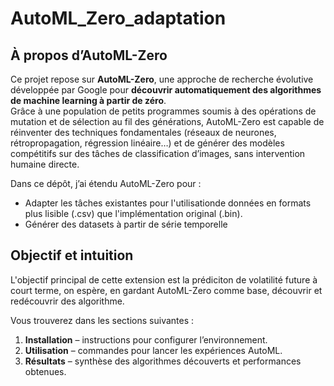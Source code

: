 # AutoML_Zero_adaptation
## À propos d’AutoML-Zero

Ce projet repose sur **AutoML-Zero**, une approche de recherche évolutive développée par Google pour **découvrir automatiquement des algorithmes de machine learning à partir de zéro**.  
Grâce à une population de petits programmes soumis à des opérations de mutation et de sélection au fil des générations, AutoML-Zero est capable de réinventer des techniques fondamentales (réseaux de neurones, rétropropagation, régression linéaire…) et de générer des modèles compétitifs sur des tâches de classification d’images, sans intervention humaine directe.  

Dans ce dépôt, j’ai étendu AutoML-Zero pour :
- Adapter les tâches existantes pour l'utilisationde données en formats plus lisible (.csv) que l'implémentation original (.bin).
- Générer des datasets à partir de série temporelle
  
## Objectif et intuition

L'objectif principal de cette extension est la prédiciton de volatilité future à court terme, on espère, en gardant AutoML-Zero comme base, découvrir et redécouvrir des algorithme. 

Vous trouverez dans les sections suivantes :
1. **Installation** – instructions pour configurer l’environnement.  
2. **Utilisation** – commandes pour lancer les expériences AutoML.  
3. **Résultats** – synthèse des algorithmes découverts et performances obtenues.  
